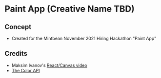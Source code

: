 # Paint App (Creative Name TBD)

## Concept
* Created for the Mintbean November 2021 Hiring Hackathon "Paint App"

## Credits
* Maksim Ivanov's [React/Canvas video](https://youtu.be/FLESHMJ-bI0)
* [The Color API](https://www.thecolorapi.com)